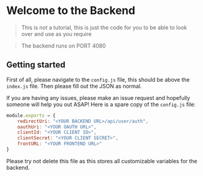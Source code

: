 # Welcome to the Backend
> This is not a tutorial, this is just the code for you to be able to look over and use as you require

> The backend runs on PORT 4080

## Getting started
First of all, please navigate to the `config.js` file, this should be above the `index.js` file. Then please fill out the JSON as normal.

If you are having any issues, please make an issue request and hopefully someone will help you out ASAP!
Here is a spare copy of the `config.js` file:
```js
module.exports = {
    redirectUri: "<YOUR BACKEND URL>/api/user/auth",
    oauthUri: "<YOUR OAUTH URL>",
    clientId: "<YOUR CLIENT ID>",
    clientSecret: "<YOUR CLIENT SECRET>",
    frontURL: "<YOUR FRONTEND URL>"
}
```

Please try not delete this file as this stores all customizable variables for the backend.
